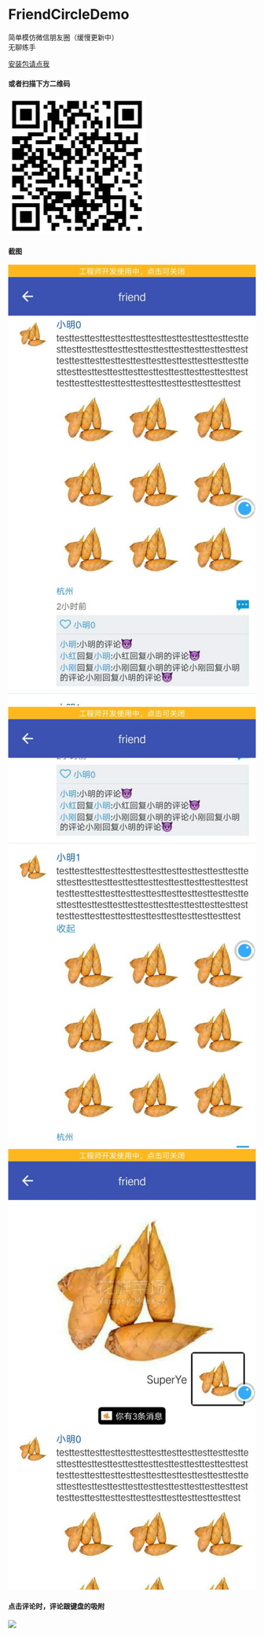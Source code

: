 # FriendCircleDemo
简单模仿微信朋友圈（缓慢更新中）</br>
无聊练手</br>

[安装包请点我](https://pan.baidu.com/s/1eUaq2m2)</br>

#### 或者扫描下方二维码
![](https://github.com/SSuperYe/FriendCircleDemo/blob/master/screenshot/1517996178.png)</br>

#### 截图
![](https://github.com/SSuperYe/FriendCircleDemo/blob/master/screenshot/25939EA55EF7F456C47F4BC0B100A786.jpg)</br>
![](https://github.com/SSuperYe/FriendCircleDemo/blob/master/screenshot/B29FFE79E9EAF12A2E66F01DAD856650.jpg)</br>
![](https://github.com/SSuperYe/FriendCircleDemo/blob/master/screenshot/C552D74B685405891F729A6C6C75C488.jpg)</br>

#### 点击评论时，评论跟键盘的吸附
![](https://github.com/SSuperYe/FriendCircleDemo/blob/master/gif/1517994061292mz%E8%AF%84%E8%AE%BA%E4%B8%8E%E9%94%AE%E7%9B%98%E5%90%B8%E9%99%84.gif)</br>




